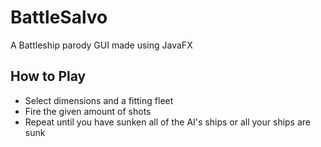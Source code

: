 # BattleSalvo

A Battleship parody GUI made using JavaFX

## How to Play

- Select dimensions and a fitting fleet
- Fire the given amount of shots
- Repeat until you have sunken all of the AI's ships or all your ships are sunk
